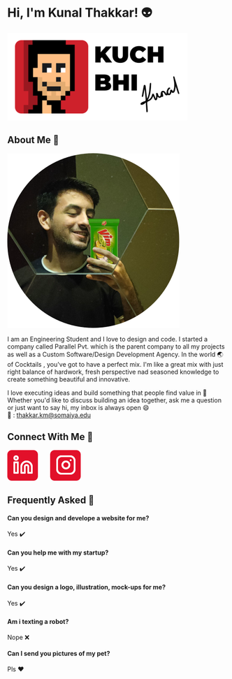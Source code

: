 # Hi, I'm Kunal Thakkar! :alien:
![Logo](assets/logo.svg)
## About Me 🚀
![itsme](assets/ItsMe.svg)

I am an Engineering Student and I love to design and code. I started a company called Parallel Pvt. which is the parent company to all my projects as well as a Custom Software/Design Development Agency. In the world :earth_asia: of Cocktails , you've got to have a perfect mix. I'm like a great mix with just right balance of hardwork, fresh perspective nad seasoned knowledge to create something beautiful and innovative.

I love executing ideas and build something that people find value in :sunflower:
Whether you'd like to discuss building an idea together, ask me a question or just want to say hi, my inbox is always open :smile:</br>
:love_letter: : thakkar.km@somaiya.edu

## Connect With Me :link:
[![linkedin](assets/linkedin.svg)](https://www.linkedin.com/in/kunal-thakkar-parallelpvt) &nbsp; &nbsp; &nbsp;
[![instagram](assets/instagram.svg)](https://www.instagram.com/kuchbhikunal) 

## Frequently Asked :thought_balloon:

#### Can you design and develope a website for me?
Yes :heavy_check_mark:

#### Can you help me with my startup?
Yes :heavy_check_mark:

#### Can you design a logo, illustration, mock-ups for me?
Yes :heavy_check_mark:

#### Am i texting a robot?
Nope :x:

#### Can I send you pictures of my pet?
Pls :heart:


  


